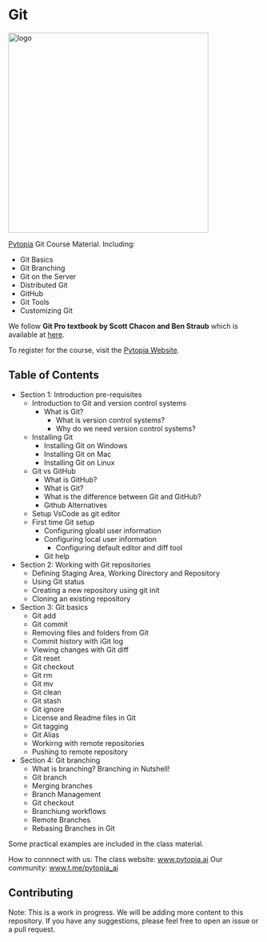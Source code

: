 # Git

<!-- Logo image -->
<img src="./images/logo.png" alt="logo" width="400"/>

[Pytopia](https://www.pytopia.ai) Git Course Material. Including:

- Git Basics
- Git Branching
- Git on the Server
- Distributed Git
- GitHub
- Git Tools
- Customizing Git

We follow **Git Pro textbook by Scott Chacon and Ben Straub** which is available at [here](https://git-scm.com/book/en/v2).

To register for the course, visit the [Pytopia Website](https://www.pytopia.ai/).

## Table of Contents

- Section 1: Introduction pre-requisites
    - Introduction to Git and version control systems
         - What is Git?
              - What is version control systems? 
              - Why do we need version control systems?
    - Installing Git
         - Installing Git on Windows
         - Installing Git on Mac
         - Installing Git on Linux
    - Git vs GitHub
         - What is GitHub?
         - What is Git?
         - What is the difference between Git and GitHub?
         - Github Alternatives
    - Setup VsCode as git editor
    - First time Git setup
         - Configuring gloabl user information
         - Configuring local user information
            - Configuring default editor and diff tool
        - Git help
- Section 2: Working with Git repositories 
    - Defining Staging Area, Working Directory and Repository
    - Using Git status
    - Creating a new repository using git init
    - Cloning an existing repository
- Section 3: Git basics
    - Git add
    - Git commit
    - Removing files and folders  from Git
    - Commit history with iGit log
    - Viewing changes with Git diff
    - Git reset
    - Git checkout
    - Git rm
    - Git mv
    - Git clean
    - Git stash
    - Git ignore
    - License and Readme files in Git
    - Git tagging
    - Git Alias 
    - Workirng with remote repositories
    - Pushing to remote repository
- Section 4: Git branching
     - What is branching? Branching in Nutshell!
     - Git branch
     - Merging branches
     - Branch Management
     - Git checkout
     - Branchiung workflows
     - Remote Branches
     - Rebasing Branches in Git    

Some practical examples are included in the class material.

How to connnect with us: 
The class website: www.pytopia.ai            Our community: www.t.me/pytopia_ai
## Contributing
Note: This is a work in progress. We will be adding more content to this repository. If you have any suggestions, please feel free to open an issue or a pull request.



     

